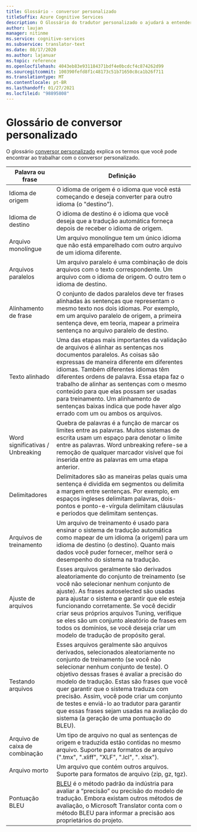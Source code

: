 ```yaml
---
title: Glossário - conversor personalizado
titleSuffix: Azure Cognitive Services
description: O Glossário do tradutor personalizado o ajudará a entender os termos usados nos artigos enquanto você aprende a usar o serviço.
author: laujan
manager: nitinme
ms.service: cognitive-services
ms.subservice: translator-text
ms.date: 08/17/2020
ms.author: lajanuar
ms.topic: reference
ms.openlocfilehash: 4043eb83e931184371bdf4e0bcdcf4c874262d99
ms.sourcegitcommit: 100390fefd8f1c48173c51b71650c8ca1b26f711
ms.translationtype: MT
ms.contentlocale: pt-BR
ms.lasthandoff: 01/27/2021
ms.locfileid: "98895808"
---
```

# <a name="custom-translator-glossary"></a>Glossário de conversor personalizado

O glossário [conversor personalizado](https://portal.customtranslator.azure.ai) explica os termos que você pode encontrar ao trabalhar com o conversor personalizado.

| **Palavra ou frase**       | **Definição**                                                                                                                                                                                                                                                                                                                                                                                                                                                            |
|--------------------------|---------------------------------------------------------------------------------------------------------------------------------------------------------------------------------------------------------------------------------------------------------------------------------------------------------------------------------------------------------------------------------------------------------------------------------------------------------------------------|
| Idioma de origem          | O idioma de origem é o idioma que você está começando e deseja converter para outro idioma (o "destino").                                                                                                                                                                                                                                                                                                                                                         |
| Idioma de destino          | O idioma de destino é o idioma que você deseja que a tradução automática forneça depois de receber o idioma de origem.                                                                                                                                                                                                                                                                                                                                               |
| Arquivo monolíngue         | Um arquivo monolíngue tem um único idioma que não está emparelhado com outro arquivo de um idioma diferente.                                                                                                                                                                                                                                                                                                                                                                 |
| Arquivos paralelos           | Um arquivo paralelo é uma combinação de dois arquivos com o texto correspondente. Um arquivo com o idioma de origem. O outro tem o idioma de destino.                                                                                                                                                                                                                                                                                                                                         |
| Alinhamento de frase       | O conjunto de dados paralelos deve ter frases alinhadas às sentenças que representam o mesmo texto nos dois idiomas. Por exemplo, em um arquivo paralelo de origem, a primeira sentença deve, em teoria, mapear a primeira sentença no arquivo paralelo de destino.                                                                                                                                                                                                                               |
| Texto alinhado             | Uma das etapas mais importantes da validação de arquivos é alinhar as sentenças nos documentos paralelos. As coisas são expressas de maneira diferente em diferentes idiomas. Também diferentes idiomas têm diferentes ordens de palavra. Essa etapa faz o trabalho de alinhar as sentenças com o mesmo conteúdo para que elas possam ser usadas para treinamento. Um alinhamento de sentenças baixas indica que pode haver algo errado com um ou ambos os arquivos. |
| Word significativas / Unbreaking | Quebra de palavras é a função de marcar os limites entre as palavras. Muitos sistemas de escrita usam um espaço para denotar o limite entre as palavras. Word unbreaking refere-se a remoção de qualquer marcador visível que foi inserida entre as palavras em uma etapa anterior.                                                                                                                                                                                                  |
| Delimitadores               | Delimitadores são as maneiras pelas quais uma sentença é dividida em segmentos ou delimita a margem entre sentenças. Por exemplo, em espaços ingleses delimitam palavras, dois-pontos e ponto-e-vírgula delimitam cláusulas e períodos que delimitam sentenças.                                                                                                                                                                                                                                         |
| Arquivos de treinamento           | Um arquivo de treinamento é usado para ensinar o sistema de tradução automática como mapear de um idioma (a origem) para um idioma de destino (o destino). Quanto mais dados você puder fornecer, melhor será o desempenho do sistema na tradução.                                                                                                                                                                                                               |
| Ajuste de arquivos             | Esses arquivos geralmente são derivados aleatoriamente do conjunto de treinamento (se você não selecionar nenhum conjunto de ajuste). As frases autoselected são usadas para ajustar o sistema e garantir que ele esteja funcionando corretamente. Se você decidir criar seus próprios arquivos Tuning, verifique se eles são um conjunto aleatório de frases em todos os domínios, se você deseja criar um modelo de tradução de propósito geral.                                                                                 |
| Testando arquivos            | Esses arquivos geralmente são arquivos derivados, selecionados aleatoriamente no conjunto de treinamento (se você não selecionar nenhum conjunto de teste). O objetivo dessas frases é avaliar a precisão do modelo de tradução. Estas são frases que você quer garantir que o sistema traduza com precisão. Assim, você pode criar um conjunto de testes e enviá-lo ao tradutor para garantir que essas frases sejam usadas na avaliação do sistema (a geração de uma pontuação do BLEU).   |
| Arquivo de caixa de combinação               | Um tipo de arquivo no qual as sentenças de origem e traduzida estão contidas no mesmo arquivo. Suporte para formatos de arquivo (".tmx", ".xliff", "XLF", ".lcl", ". xlsx").                                                                                                                                                                                                                                                                                                                       |
| Arquivo morto             | Um arquivo que contém outros arquivos. Suporte para formatos de arquivo (zip, gz, tgz).                                                                                                                                                                                                                                                                                                                                                                                                |
| Pontuação BLEU               | [BLEU](what-is-bleu-score.md) é o método padrão da indústria para avaliar a “precisão” ou precisão do modelo de tradução. Embora existam outros métodos de avaliação, o Microsoft Translator conta com o método BLEU para informar a precisão aos proprietários do projeto.

